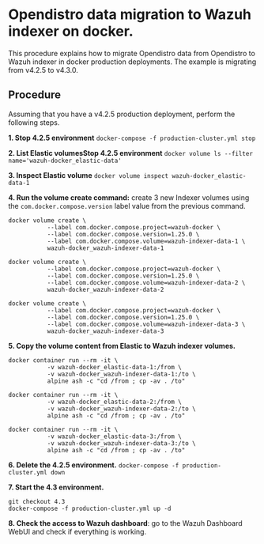 # Opendistro data migration to Wazuh indexer on docker. 
This procedure explains how to migrate Opendistro data from Opendistro to Wazuh indexer in docker production deployments.
The example is migrating from v4.2.5 to v4.3.0.

## Procedure
Assuming that you have a v4.2.5 production deployment, perform the following steps.

**1. Stop 4.2.5 environment**
`docker-compose -f production-cluster.yml stop`

**2. List Elastic volumesStop 4.2.5 environment**
`docker volume ls --filter name='wazuh-docker_elastic-data'`

**3. Inspect Elastic volume**
`docker volume inspect wazuh-docker_elastic-data-1`

**4. Run the volume create command:** create 3 new Indexer volumes using the `com.docker.compose.version` label value from the previous command.
```
docker volume create \
           --label com.docker.compose.project=wazuh-docker \
           --label com.docker.compose.version=1.25.0 \
           --label com.docker.compose.volume=wazuh-indexer-data-1 \
           wazuh-docker_wazuh-indexer-data-1
```
```
docker volume create \
           --label com.docker.compose.project=wazuh-docker \
           --label com.docker.compose.version=1.25.0 \
           --label com.docker.compose.volume=wazuh-indexer-data-2 \
           wazuh-docker_wazuh-indexer-data-2
```
```
docker volume create \
           --label com.docker.compose.project=wazuh-docker \
           --label com.docker.compose.version=1.25.0 \
           --label com.docker.compose.volume=wazuh-indexer-data-3 \
           wazuh-docker_wazuh-indexer-data-3
```

**5. Copy the volume content from Elastic to Wazuh indexer volumes.**
```
docker container run --rm -it \
           -v wazuh-docker_elastic-data-1:/from \
           -v wazuh-docker_wazuh-indexer-data-1:/to \
           alpine ash -c "cd /from ; cp -av . /to"
```
```
docker container run --rm -it \
           -v wazuh-docker_elastic-data-2:/from \
           -v wazuh-docker_wazuh-indexer-data-2:/to \
           alpine ash -c "cd /from ; cp -av . /to"
```
```
docker container run --rm -it \
           -v wazuh-docker_elastic-data-3:/from \
           -v wazuh-docker_wazuh-indexer-data-3:/to \
           alpine ash -c "cd /from ; cp -av . /to"
```

**6. Delete the 4.2.5 environment.**
`docker-compose -f production-cluster.yml down`

**7. Start the 4.3 environment.**
```
git checkout 4.3
docker-compose -f production-cluster.yml up -d
```

**8. Check the access to Wazuh dashboard**: go to the Wazuh Dashboard WebUI and check if everything is working.
